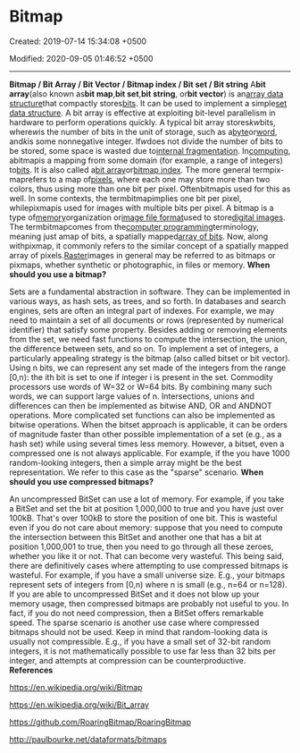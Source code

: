 # Bitmap

Created: 2019-07-14 15:34:08 +0500

Modified: 2020-09-05 01:46:52 +0500

---

**Bitmap / Bit Array / Bit Vector / Bitmap index / Bit set / Bit string**
A**bit array**(also known as**bit map**,**bit set**,**bit string**, or**bit vector**) is an[array data structure](https://en.wikipedia.org/wiki/Array_data_structure)that compactly stores[bits](https://en.wikipedia.org/wiki/Bit). It can be used to implement a simple[set data structure](https://en.wikipedia.org/wiki/Set_data_structure). A bit array is effective at exploiting bit-level parallelism in hardware to perform operations quickly. A typical bit array stores*kw*bits, where*w*is the number of bits in the unit of storage, such as a[byte](https://en.wikipedia.org/wiki/Byte)or[word](https://en.wikipedia.org/wiki/Word_(computer_architecture)), and*k*is some nonnegative integer. If*w*does not divide the number of bits to be stored, some space is wasted due to[internal fragmentation](https://en.wikipedia.org/wiki/Fragmentation_(computing)).
In[computing](https://en.wikipedia.org/wiki/Computing), abitmapis a mapping from some domain (for example, a range of integers) to[bits](https://en.wikipedia.org/wiki/Bit). It is also called a[bit array](https://en.wikipedia.org/wiki/Bit_array)or[bitmap index](https://en.wikipedia.org/wiki/Bitmap_index).
The more general termpix-maprefers to a map of[pixels](https://en.wikipedia.org/wiki/Pixel), where each one may store more than two colors, thus using more than one bit per pixel. Oftenbitmapis used for this as well. In some contexts, the termbitmapimplies one bit per pixel, whilepixmapis used for images with multiple bits per pixel.
A bitmap is a type of[memory](https://en.wikipedia.org/wiki/Computer_storage)organization or[image file format](https://en.wikipedia.org/wiki/Image_file_format)used to store[digital images](https://en.wikipedia.org/wiki/Digital_image). The termbitmapcomes from the[computer programming](https://en.wikipedia.org/wiki/Computer_programming)terminology, meaning just amap of bits, a spatially mapped[array of bits](https://en.wikipedia.org/wiki/Bit_array). Now, along withpixmap, it commonly refers to the similar concept of a spatially mapped array of pixels.[Raster](https://en.wikipedia.org/wiki/Raster_graphics)images in general may be referred to as bitmaps or pixmaps, whether synthetic or photographic, in files or memory.
**When should you use a bitmap?**

Sets are a fundamental abstraction in software. They can be implemented in various ways, as hash sets, as trees, and so forth. In databases and search engines, sets are often an integral part of indexes. For example, we may need to maintain a set of all documents or rows (represented by numerical identifier) that satisfy some property. Besides adding or removing elements from the set, we need fast functions to compute the intersection, the union, the difference between sets, and so on.
To implement a set of integers, a particularly appealing strategy is the bitmap (also called bitset or bit vector). Using n bits, we can represent any set made of the integers from the range [0,n): the ith bit is set to one if integer i is present in the set. Commodity processors use words of W=32 or W=64 bits. By combining many such words, we can support large values of n. Intersections, unions and differences can then be implemented as bitwise AND, OR and ANDNOT operations. More complicated set functions can also be implemented as bitwise operations.
When the bitset approach is applicable, it can be orders of magnitude faster than other possible implementation of a set (e.g., as a hash set) while using several times less memory.
However, a bitset, even a compressed one is not always applicable. For example, if the you have 1000 random-looking integers, then a simple array might be the best representation. We refer to this case as the "sparse" scenario.
**When should you use compressed bitmaps?**

An uncompressed BitSet can use a lot of memory. For example, if you take a BitSet and set the bit at position 1,000,000 to true and you have just over 100kB. That's over 100kB to store the position of one bit. This is wasteful even if you do not care about memory: suppose that you need to compute the intersection between this BitSet and another one that has a bit at position 1,000,001 to true, then you need to go through all these zeroes, whether you like it or not. That can become very wasteful.
This being said, there are definitively cases where attempting to use compressed bitmaps is wasteful. For example, if you have a small universe size. E.g., your bitmaps represent sets of integers from [0,n) where n is small (e.g., n=64 or n=128). If you are able to uncompressed BitSet and it does not blow up your memory usage, then compressed bitmaps are probably not useful to you. In fact, if you do not need compression, then a BitSet offers remarkable speed.
The sparse scenario is another use case where compressed bitmaps should not be used. Keep in mind that random-looking data is usually not compressible. E.g., if you have a small set of 32-bit random integers, it is not mathematically possible to use far less than 32 bits per integer, and attempts at compression can be counterproductive.
**References**

<https://en.wikipedia.org/wiki/Bitmap>

<https://en.wikipedia.org/wiki/Bit_array>

<https://github.com/RoaringBitmap/RoaringBitmap>

<http://paulbourke.net/dataformats/bitmaps>
